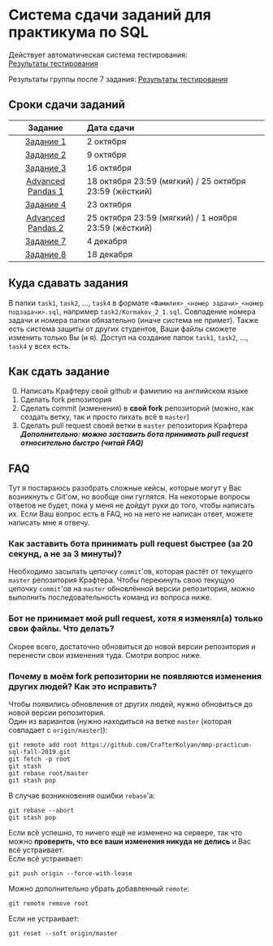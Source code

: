 # Система сдачи заданий для практикума по SQL

Действует автоматическая система тестирования:  
[Результаты тестирования](https://github.com/CrafterKolyan/mmp-practicum-sql-fall-2019/actions?query=workflow%3ATests+branch%3Amaster)

Результаты группы после 7 задания:
[Результаты тестирования](results/2019H2_ASQL_417%20после%207.pdf)

## Сроки сдачи заданий

| Задание     | Дата сдачи |
| :---------: |:-----------|
| [Задание 1](https://docs.google.com/presentation/d/e/2PACX-1vREydAsh-XzoT16zOpMLcVYd60Gk19jdUnqoWpTdRPiXzFbMzf_5Me1v1tpKs2RO5IjZMOxnTtlBo7M/pub?start=false&loop=false&delayms=3000&slide=id.g4d1ad25642_0_6) | 2 октября |
| [Задание 2](https://docs.google.com/presentation/d/e/2PACX-1vTipIHg0wEZR7bRMI_FpaWBvQwG_s7vgha6TLhU6WAbUYXDH-Ice199129o6Dv8ffNc4ocEVKGsY7tX/pub?start=false&loop=false&delayms=3000&slide=id.p) | 9 октября |
| [Задание 3](https://docs.google.com/presentation/d/e/2PACX-1vRCoUr_QIUPG4k52Yzh_3nk86jCAmTuFUjU7iJG4B_gwrcGQdtI0IAAu_BtxIwLlJrvSSGzt-8C1JM9/pub?start=false&loop=false&delayms=3000&slide=id.p) | 16 октября |
| [Advanced Pandas 1](https://github.com/eugenbobrov/advanced-pandas/blob/master/hw-1-advanced-pandas/hw-1-advanced-pandas.ipynb) | 18 октября 23:59 (мягкий) / 25 октября 23:59 (жёсткий) |
| [Задание 4](https://docs.google.com/presentation/d/e/2PACX-1vR1bW9uvE6QSb5u5q7jzTC_TiVts654K0_lY6FB7VCgOiBRf45x-01LG7S23WWSjA_UwBX8P3RDodlN/pub?start=false&loop=false&delayms=3000&slide=id.g17340f7805_0_0) | 23 октября |
| [Advanced Pandas 2](https://github.com/eugenbobrov/advanced-pandas/blob/master/hw-2-advanced-pandas/hw-2-advanced-pandas.ipynb) | 25 октября 23:59 (мягкий) / 1 ноября 23:59 (жёсткий) |
| [Задание 7](https://docs.google.com/presentation/d/e/2PACX-1vRWEPitNNp3rswV3l07EKCMOuEu9MIiV0yBnS5GgtESkBA8tbnrKGiadJH11HGoup7tnpB-2Ydt0OFd/pub?start=false&loop=false&delayms=3000) | 4 декабря |
| [Задание 8](https://docs.google.com/presentation/d/e/2PACX-1vSU7Tf1yeisRbXSkZ4nPkmJEYeK4PYu24Rhc5iyA05G-RhGu5uXXiWvDtzsriAR1VXv68amT6Gk0GDq/pub?start=false&loop=false&delayms=3000) | 18 декабря |


## Куда сдавать задания
В папки `task1`, `task2`, ..., `task4` в формате `<Фамилия>_<номер задачи>_<номер подзадачи>.sql`, например `task2/Kormakov_2_1.sql`.
Совпадение номера задачи и номера папки обязательно (иначе система не примет).
Также есть система защиты от других студентов, Ваши файлы сможете изменить только Вы (и я).
Доступ на создание папок `task1`, `task2`, ..., `task4` у всех есть.

## Как сдать задание
0. Написать Крафтеру свой github и фамилию на английском языке
1. Сделать fork репозитория
2. Сделать commit (изменения) в **свой fork** репозиторий (можно, как создать ветку, так и просто пихать всё в `master`)
3. Сделать pull request своей ветки в `master` репозитория Крафтерa  
**_Дополнительно: можно заставить бота принимать pull request относительно быстро (читай FAQ)_**

## FAQ
Тут я постараюсь разобрать сложные кейсы, которые могут у Вас возникнуть с Git'ом, но вообще они гуглятся.
На некоторые вопросы ответов не будет, пока у меня не дойдут руки до того, чтобы написать их.
Если Ваш вопрос есть в FAQ, но на него не написан ответ, можете написать мне я отвечу.

### Как заставить бота принимать pull request быстрее (за 20 секунд, а не за 3 минуты)?
Необходимо засылать цепочку `commit`'ов, которая растёт от текущего `master` репозитория Крафтера.
Чтобы перекинуть свою текущую цепочку `commit`'ов на `master` обновлённой версии репозитория, можно выполнить последовательность команд из вопроса ниже.

### Бот не принимает мой pull request, хотя я изменял(а) только свои файлы. Что делать?
Скорее всего, достаточно обновиться до новой версии репозитория и перенести свои изменения туда. Смотри вопрос ниже.

### Почему в моём fork репозитории не появляются изменения других людей? Как это исправить?
Чтобы появились обновления от других людей, нужно обновиться до новой версии репозитория.  
Один из вариантов (нужно находиться на ветке `master` (которая совпадает с `origin/master`)):
```
git remote add root https://github.com/CrafterKolyan/mmp-practicum-sql-fall-2019.git
git fetch -p root
git stash
git rebase root/master
git stash pop
```
В случае возникновения ошибки `rebase`'a:
```
git rebase --abort
git stash pop
```
Если всё успешно, то ничего ещё не изменено на сервере, так что можно **проверить, что все ваши изменения никуда не делись** и Вас всё устраивает.  
Если всё устраивает:
```
git push origin --force-with-lease
```
Можно дополнительно убрать добавленный `remote`:
```
git remote remove root
```
Если не устраивает:
```
git reset --soft origin/master
```
